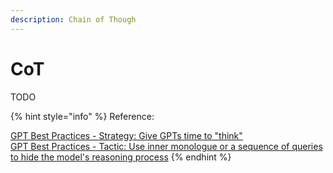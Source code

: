```yaml
---
description: Chain of Though
---
```


# CoT

TODO



{% hint style="info" %}
Reference:

[GPT Best Practices - Strategy: Give GPTs time to "think"](https://platform.openai.com/docs/guides/gpt-best-practices/strategy-give-gpts-time-to-think)[\
](https://platform.openai.com/docs/guides/gpt-best-practices/tactic-instruct-the-model-to-work-out-its-own-solution-before-rushing-to-a-conclusion)[GPT Best Practices - Tactic: Use inner monologue or a sequence of queries to hide the model's reasoning process](https://platform.openai.com/docs/guides/gpt-best-practices/tactic-use-inner-monologue-or-a-sequence-of-queries-to-hide-the-model-s-reasoning-process)
{% endhint %}

